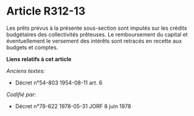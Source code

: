 # Article R312-13

Les prêts prévus à la présente sous-section sont imputés sur les crédits budgétaires des collectivités prêteuses. Le
remboursement du capital et éventuellement le versement des intérêts sont retracés en recette aux budgets et comptes.

**Liens relatifs à cet article**

_Anciens textes_:

  - Décret n°54-803 1954-08-11 art. 6

_Codifié par_:

  - Décret n°78-622 1978-05-31 JORF 8 juin 1978
